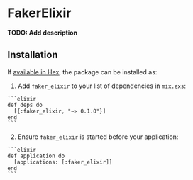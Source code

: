 # FakerElixir

**TODO: Add description**

## Installation

If [available in Hex](https://hex.pm/docs/publish), the package can be installed as:

  1. Add `faker_elixir` to your list of dependencies in `mix.exs`:

    ```elixir
    def deps do
      [{:faker_elixir, "~> 0.1.0"}]
    end
    ```

  2. Ensure `faker_elixir` is started before your application:

    ```elixir
    def application do
      [applications: [:faker_elixir]]
    end
    ```

